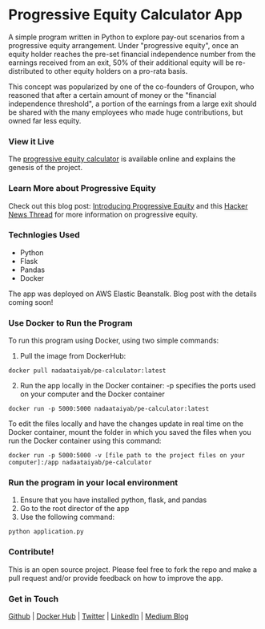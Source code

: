 # Progressive Equity Calculator App
A simple program written in Python to explore pay-out scenarios from a progressive equity arrangement. Under "progressive equity", once an equity holder reaches the pre-set financial independence number from the earnings received from an exit, 50% of their additional equity will be re-distributed to other equity holders on a pro-rata basis.

This concept was popularized by one of the co-founders of Groupon, who reasoned that after a certain amount of money or the "financial independence threshold", a portion of the earnings from a large exit should be shared with the many employees who made huge contributions, but owned far less equity. 

### View it Live
The <a href=http://pe-calculator.us-west-2.elasticbeanstalk.com/>progressive equity calculator</a> is available online and explains the genesis of the project.  

### Learn More about Progressive Equity
Check out this blog post: <a href=https://medium.com/detour-dot-com/introducing-progressive-equity-f424a51ee3a4>Introducing Progressive Equity</a> and this <a href=https://medium.com/detour-dot-com/introducing-progressive-equity-f424a51ee3a4>Hacker News Thread</a> for more information on progressive equity.  

### Technlogies Used
* Python
* Flask
* Pandas
* Docker

The app was deployed on AWS Elastic Beanstalk. Blog post with the details coming soon!

### Use Docker to Run the Program

To run this program using Docker, using two simple commands:

1. Pull the image from DockerHub:

```
docker pull nadaataiyab/pe-calculator:latest
```

2. Run the app locally in the Docker container:
-p specifies the ports used on your computer and the Docker container

```
docker run -p 5000:5000 nadaataiyab/pe-calculator:latest
```


To edit the files locally and have the changes update in real time on the Docker container, mount the folder in which you saved the files when you run the Docker container using this command:

```
docker run -p 5000:5000 -v [file path to the project files on your computer]:/app nadaataiyab/pe-calculator
```

### Run the program in your local environment
1. Ensure that you have installed python, flask, and pandas
2. Go to the root director of the app
3. Use the following command:
```
python application.py
```
### Contribute!
This is an open source project. Please feel free to fork the repo and make a pull request and/or provide feedback on how to improve the app. 

### Get in Touch
<a href="https://github.com/nadaataiyab/progressive-equity-calculator">Github</a> |
<a href="https://hub.docker.com/r/nadaataiyab/pe-calculator/">Docker Hub</a> |
<a href="https://twitter.com/nadaaita">Twitter</a> |
<a href="https://www.linkedin.com/in/nadaataiyab">LinkedIn</a> |
<a href="https://www.medium.com/@nadaa.taiyab">Medium Blog</a> 


